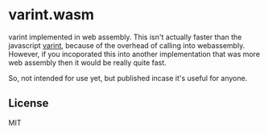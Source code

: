 # varint.wasm

varint implemented in web assembly.
This isn't actually faster than the javascript [varint](https://github.com/chrisdickinson/varint),
because of the overhead of calling into webassembly.
However, if you incoporated this into another implementation
that was more web assembly then it would be really quite fast.

So, not intended for use yet, but published incase it's useful for
anyone.


## License

MIT

